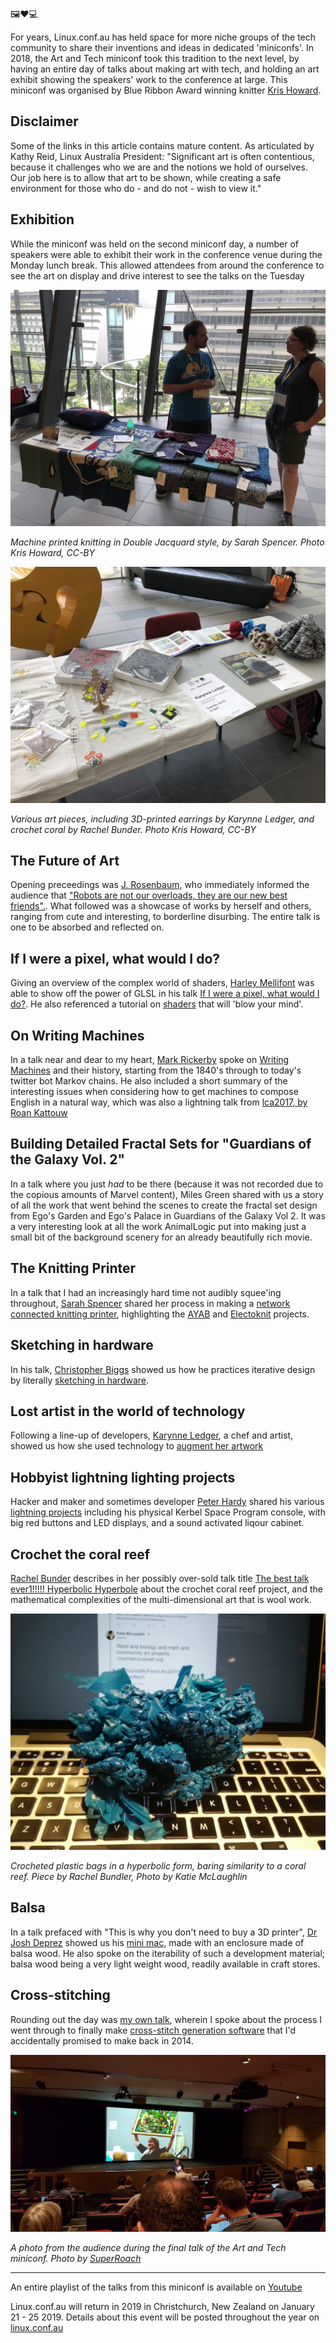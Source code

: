 🖼❤️💻


For years, Linux.conf.au has held space for more niche groups of the tech community to share their inventions and ideas in dedicated 'miniconfs'. In 2018, the Art and Tech miniconf took this tradition to the next level, by having an entire day of talks about making art with tech, and holding an art exhibit showing the speakers' work to the conference at large. This miniconf was organised by Blue Ribbon Award winning knitter [Kris Howard](https://twitter.com/web_goddess).


## Disclaimer

Some of the links in this article contains mature content. As articulated by Kathy Reid, Linux Australia President: "Significant art is often contentious, because it challenges who we are and the notions we hold of ourselves. Our job here is to allow that art to be shown, while creating a safe environment for those who do - and do not - wish to view it."


## Exhibition

While the miniconf was held on the second miniconf day, a number of speakers were able to exhibit their work in the conference venue during the Monday lunch break. This allowed attendees from around the conference to see the art on display and drive interest to see the talks on the Tuesday

![exhibit1.jpg](exhibit1.jpg)

*Machine printed knitting in Double Jacquard style, by Sarah Spencer. Photo Kris Howard, CC-BY*

![exhibit2.jpg](exhibit2.jpg)

*Various art pieces, including 3D-printed earrings by Karynne Ledger, and crochet coral by Rachel Bunder. Photo Kris Howard, CC-BY*




## The Future of Art

Opening preceedings was [J. Rosenbaum](https://twitter.com/minxdragon), who immediately informed the audience that ["Robots are not our overloads, they are our new best friends".](https://twitter.com/deponentVMB/status/956677536640991232). What followed was a showcase of works by herself and others, ranging from cute and interesting, to borderline disurbing. The entire talk is one to be absorbed and reflected on. 



## If I were a pixel, what would I do?

Giving an overview of the complex world of shaders, [Harley Mellifont](https://twitter.com/metaeaux) was able to show off the power of GLSL in his talk [If I were a pixel, what would I do?](https://www.youtube.com/watch?v=NyiCoRZTYS8). He also referenced a tutorial on [shaders](https://www.youtube.com/watch?v=s8nFqwOho-s&feature=youtu.be) that will 'blow your mind'.


## On Writing Machines

In a talk near and dear to my heart, [Mark Rickerby](https://twitter.com/maetl) spoke on [Writing Machines](https://www.youtube.com/watch?v=42DNv2lpPr0) and their history, starting from the 1840's through to today's twitter bot Markov chains. He also included a short summary of the interesting issues when considering how to get machines to compose English in a natural way, which was also a lightning talk from [lca2017, by Roan Kattouw](https://www.youtube.com/watch?v=brNmfD1Lb7M&t=3455)

## Building Detailed Fractal Sets for "Guardians of the Galaxy Vol. 2"

In a talk where you just *had* to be there (because it was not recorded due to the copious amounts of Marvel content), Miles Green shared with us a story of all the work that went behind the scenes to create the fractal set design from Ego's Garden and Ego's Palace in Guardians of the Galaxy Vol 2. It was a very interesting look at all the work AnimalLogic put into making just a small bit of the background scenery for an already beautifully rich movie.  


## The Knitting Printer


In a talk that I had an increasingly hard time not audibly squee'ing throughout, [Sarah Spencer](https://twitter.com/HeartOfPluto_) shared her process in making a [network connected knitting printer](https://www.youtube.com/watch?v=Y6k15pdFTsA), highlighting the [AYAB](http://ayab-knitting.com/) and [Electoknit](https://learn.adafruit.com/electroknit/overview) projects. 


## Sketching in hardware

In his talk, [Christopher Biggs](https://twitter.com/unixbigot) showed us how he practices iterative design by literally [sketching in hardware](https://www.youtube.com/watch?v=zz2vGhI9x20). 

## Lost artist in the world of technology 

Following a line-up of developers, [Karynne Ledger](https://twitter.com/currawongwhsper), a chef and artist, showed us how she used technology to [augment her artwork](https://www.youtube.com/watch?v=IHEYGb8mKYM)

## Hobbyist lightning lighting projects

Hacker and maker and sometimes developer [Peter Hardy](https://twitter.com/stibbons) shared his various [lightning projects](https://www.youtube.com/watch?v=R7LyG00MQLM) including his physical Kerbel Space Program console, with big red buttons and LED displays, and a sound activated liqour cabinet.


## Crochet the coral reef

[Rachel Bunder](https://twitter.com/ADuckIsMyFiend) describes in her possibly over-sold talk title [The best talk ever1!!!!! Hyperbolic Hyperbole](https://www.youtube.com/watch?v=l31HdQbuWb4) about the crochet coral reef project, and the mathematical complexities of the multi-dimensional art that is wool work. 

![coral](coral.jpg)

*Crocheted plastic bags in a hyperbolic form, baring similarity to a coral reef. Piece by Rachel Bundler, Photo by Katie McLaughlin*


##  Balsa

In a talk prefaced with "This is why you don't need to buy a 3D printer", [Dr Josh Deprez](https://twitter.com/DrJosh9000) showed us his [mini mac](https://www.youtube.com/watch?v=YsvNtf90ZBk), made with an enclosure made of balsa wood. He also spoke on the iterability of such a development material; balsa wood being a very light weight wood, readily available in craft stores. 


## Cross-stitching

Rounding out the day was [my own talk](https://twitter.com/glasnt), wherein I spoke about the process I went through to finally make [cross-stitch generation software](https://www.youtube.com/watch?v=vwzMniTNK2Q) that I'd accidentally promised to make back in 2014. 

![tapestry](tapestry.jpg)

*A photo from the audience during the final talk of the Art and Tech miniconf. Photo by [SuperRoach](https://twitter.com/SuperRoach)*


---

An entire playlist of the talks from this miniconf is available on [Youtube](https://www.youtube.com/playlist?list=PLAObS6o1v0zKRBoEwPD6YreMfGFvh6zdM)

Linux.conf.au will return in 2019 in Christchurch, New Zealand on January 21 - 25 2019. Details about this event will be posted throughout the year on [linux.conf.au](https://linux.conf.au) 
